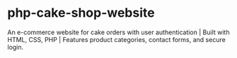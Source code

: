 # php-cake-shop-website
An e-commerce website for cake orders with user authentication | Built with HTML, CSS, PHP | Features product categories, contact forms, and secure login.
